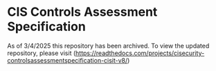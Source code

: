 # CIS Controls Assessment Specification

As of 3/4/2025 this repository has been archived. To view the updated repository, please visit (https://readthedocs.com/projects/cisecurity-controlsassessmentspecification-cisit-v8/)
